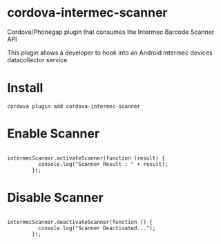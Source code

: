 # cordova-intermec-scanner
Cordova/Phonegap plugin that consumes the Intermec Barcode Scanner API

This plugin allows a developer to hook into an Android Intermec devices datacollector service.

# Install

<code>cordova plugin add cordova-intermec-scanner</code>

# Enable Scanner
<code>
intermecScanner.activateScanner(function (result) {
          console.log("Scanner Result : " + result);
        });
</code>

# Disable Scanner
<code>
intermecScanner.deactivateScanner(function () {
          console.log("Scanner Deactivated...");
        });
</code>
